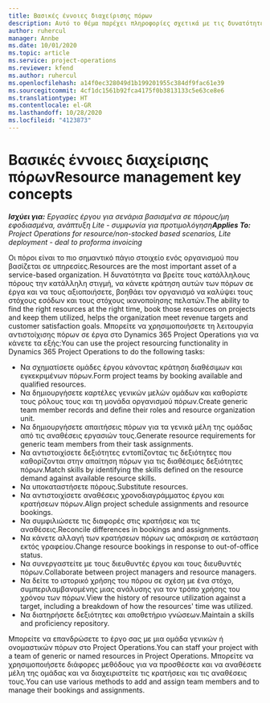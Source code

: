 ```yaml
---
title: Βασικές έννοιες διαχείρισης πόρων
description: Αυτό το θέμα παρέχει πληροφορίες σχετικά με τις δυνατότητες διαχείρισης πόρων στο Microsoft Dynamics Project Operations.
author: ruhercul
manager: Annbe
ms.date: 10/01/2020
ms.topic: article
ms.service: project-operations
ms.reviewer: kfend
ms.author: ruhercul
ms.openlocfilehash: a14f0ec328049d1b199201955c384df9fac61e39
ms.sourcegitcommit: 4cf1dc1561b92fca4175f0b3813133c5e63ce8e6
ms.translationtype: HT
ms.contentlocale: el-GR
ms.lasthandoff: 10/28/2020
ms.locfileid: "4123873"
---
```

# <a name="resource-management-key-concepts"></a><span data-ttu-id="1dc39-103">Βασικές έννοιες διαχείρισης πόρων</span><span class="sxs-lookup"><span data-stu-id="1dc39-103">Resource management key concepts</span></span>

<span data-ttu-id="1dc39-104">_**Ισχύει για:** Εργασίες έργου για σενάρια βασισμένα σε πόρους/μη εφοδιασμένα, ανάπτυξη Lite - συμφωνία για προτιμολόγηση_</span><span class="sxs-lookup"><span data-stu-id="1dc39-104">_**Applies To:** Project Operations for resource/non-stocked based scenarios, Lite deployment - deal to proforma invoicing_</span></span>

<span data-ttu-id="1dc39-105">Οι πόροι είναι το πιο σημαντικό πάγιο στοιχείο ενός οργανισμού που βασίζεται σε υπηρεσίες.</span><span class="sxs-lookup"><span data-stu-id="1dc39-105">Resources are the most important asset of a service-based organization.</span></span> <span data-ttu-id="1dc39-106">Η δυνατότητα να βρείτε τους κατάλληλους πόρους την κατάλληλη στιγμή, να κάνετε κράτηση αυτών των πόρων σε έργα και να τους αξιοποιήσετε, βοηθάει τον οργανισμό να καλύψει τους στόχους εσόδων και τους στόχους ικανοποίησης πελατών.</span><span class="sxs-lookup"><span data-stu-id="1dc39-106">The ability to find the right resources at the right time, book those resources on projects and keep them utilized, helps the organization meet revenue targets and customer satisfaction goals.</span></span> <span data-ttu-id="1dc39-107">Μπορείτε να χρησιμοποιήσετε τη λειτουργία αντιστοίχισης πόρων σε έργα στο Dynamics 365 Project Operations για να κάνετε τα εξής:</span><span class="sxs-lookup"><span data-stu-id="1dc39-107">You can use the project resourcing functionality in Dynamics 365 Project Operations to do the following tasks:</span></span>

- <span data-ttu-id="1dc39-108">Να σχηματίσετε ομάδες έργου κάνοντας κράτηση διαθέσιμων και εγκεκριμένων πόρων.</span><span class="sxs-lookup"><span data-stu-id="1dc39-108">Form project teams by booking available and qualified resources.</span></span>
- <span data-ttu-id="1dc39-109">Να δημιουργήσετε καρτέλες γενικών μελών ομάδων και καθορίστε τους ρόλους τους και τη μονάδα οργανισμού πόρων.</span><span class="sxs-lookup"><span data-stu-id="1dc39-109">Create generic team member records and define their roles and resource organization unit.</span></span>
- <span data-ttu-id="1dc39-110">Να δημιουργήσετε απαιτήσεις πόρων για τα γενικά μέλη της ομάδας από τις αναθέσεις εργασιών τους.</span><span class="sxs-lookup"><span data-stu-id="1dc39-110">Generate resource requirements for generic team members from their task assignments.</span></span>
- <span data-ttu-id="1dc39-111">Να αντιστοιχίσετε δεξιότητες εντοπίζοντας τις δεξιότητες που καθορίζονται στην απαίτηση πόρων για τις διαθέσιμες δεξιότητες πόρων.</span><span class="sxs-lookup"><span data-stu-id="1dc39-111">Match skills by identifying the skills defined on the resource demand against available resource skills.</span></span>
- <span data-ttu-id="1dc39-112">Να υποκαταστήσετε πόρους.</span><span class="sxs-lookup"><span data-stu-id="1dc39-112">Substitute resources.</span></span>
- <span data-ttu-id="1dc39-113">Να αντιστοιχίσετε αναθέσεις χρονοδιαγράμματος έργου και κρατήσεων πόρων.</span><span class="sxs-lookup"><span data-stu-id="1dc39-113">Align project schedule assignments and resource bookings.</span></span>
- <span data-ttu-id="1dc39-114">Να συμφιλιώσετε τις διαφορές στις κρατήσεις και τις αναθέσεις.</span><span class="sxs-lookup"><span data-stu-id="1dc39-114">Reconcile differences in bookings and assignments.</span></span>
- <span data-ttu-id="1dc39-115">Να κάνετε αλλαγή των κρατήσεων πόρων ως απόκριση σε κατάσταση εκτός γραφείου.</span><span class="sxs-lookup"><span data-stu-id="1dc39-115">Change resource bookings in response to out-of-office status.</span></span>
- <span data-ttu-id="1dc39-116">Να συνεργαστείτε με τους διευθυντές έργου και τους διευθυντές πόρων.</span><span class="sxs-lookup"><span data-stu-id="1dc39-116">Collaborate between project managers and resource managers.</span></span>
- <span data-ttu-id="1dc39-117">Να δείτε το ιστορικό χρήσης του πόρου σε σχέση με ένα στόχο, συμπεριλαμβανομένης μιας ανάλυσης για τον τρόπο χρήσης του χρόνου των πόρων.</span><span class="sxs-lookup"><span data-stu-id="1dc39-117">View the history of resource utilization against a target, including a breakdown of how the resources' time was utilized.</span></span>
- <span data-ttu-id="1dc39-118">Να διατηρήσετε δεξιότητες και αποθετήριο γνώσεων.</span><span class="sxs-lookup"><span data-stu-id="1dc39-118">Maintain a skills and proficiency repository.</span></span>


<span data-ttu-id="1dc39-119">Μπορείτε να επανδρώσετε το έργο σας με μια ομάδα γενικών ή ονομαστικών πόρων στο Project Operations.</span><span class="sxs-lookup"><span data-stu-id="1dc39-119">You can staff your project with a team of generic or named resources in Project Operations.</span></span> <span data-ttu-id="1dc39-120">Μπορείτε να χρησιμοποιήσετε διάφορες μεθόδους για να προσθέσετε και να αναθέσετε μέλη της ομάδας και να διαχειριστείτε τις κρατήσεις και τις αναθέσεις τους.</span><span class="sxs-lookup"><span data-stu-id="1dc39-120">You can use various methods to add and assign team members and to manage their bookings and assignments.</span></span> 
